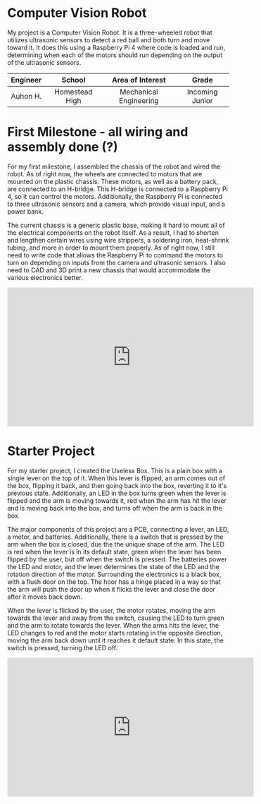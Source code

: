 # Computer Vision Robot
My project is a Computer Vision Robot. It is a three-wheeled robot that utilizes ultrasonic sensors to detect a red ball and both turn and move toward it. It does this using a Raspberry Pi 4 where code is loaded and run, determining when each of the motors should run depending on the output of the ultrasonic sensors. 

| **Engineer** | **School** | **Area of Interest** | **Grade** |
|:--:|:--:|:--:|:--:|
| Auhon H. | Homestead High | Mechanical Engineering | Incoming Junior

<!--
**Replace the BlueStamp logo below with an image of yourself and your completed project. Follow the guide [here](https://tomcam.github.io/least-github-pages/adding-images-github-pages-site.html) if you need help.**

![Headstone Image](logo.svg)

# Final Milestone - working robot + custom chassis (?)
For your final milestone, explain the outcome of your project. Key details to include are:
- What you've accomplished since your previous milestone
- What your biggest challenges and triumphs were at BSE
- A summary of key topics you learned about
- What you hope to learn in the future after everything you've learned at BSE

**Don't forget to replace the text below with the embedding for your milestone video. Go to Youtube, click Share -> Embed, and copy and paste the code to replace what's below.**

<iframe width="560" height="315" src="https://www.youtube.com/embed/F7M7imOVGug" title="YouTube video player" frameborder="0" allow="accelerometer; autoplay; clipboard-write; encrypted-media; gyroscope; picture-in-picture; web-share" allowfullscreen></iframe>

# Second Milestone - code loaded onto raspberry pi (?)
For your second milestone, explain what you've worked on since your previous milestone. You can highlight:
- Technical details of what you've accomplished and how they contribute to the final goal
- What has been surprising about the project so far
- Previous challenges you faced that you overcame
- What needs to be completed before your final milestone 

**Don't forget to replace the text below with the embedding for your milestone video. Go to Youtube, click Share -> Embed, and copy and paste the code to replace what's below.**

<iframe width="560" height="315" src="https://www.youtube.com/embed/y3VAmNlER5Y" title="YouTube video player" frameborder="0" allow="accelerometer; autoplay; clipboard-write; encrypted-media; gyroscope; picture-in-picture; web-share" allowfullscreen></iframe>
-->

# First Milestone - all wiring and assembly done (?)
For my first milestone, I assembled the chassis of the robot and wired the robot. As of right now, the wheels are connected to motors that are mounted on the plastic chassis. These motors, as well as a battery pack, are connected to an H-bridge. This H-bridge is connected to a Raspberry Pi 4, so it can control the motors. Additionally, the Raspberry Pi is connected to three ultrasonic sensors and a camera, which provide visual input, and a power bank. 

The current chassis is a generic plastic base, making it hard to mount all of the electrical components on the robot itself. As a result, I had to shorten and lengthen certain wires using wire strippers, a soldering iron, heat-shrink tubing, and more in order to mount them properly. As of right now, I still need to write code that allows the Raspberry Pi to command the motors to turn on depending on inputs from the camera and ultrasonic sensors. I also need to CAD and 3D print a new chassis that would accommodate the various electronics better.

<iframe width="560" height="315" src="https://www.youtube.com/embed/GzlZ3yV8Udk" title="YouTube video player" frameborder="0" allow="accelerometer; autoplay; clipboard-write; encrypted-media; gyroscope; picture-in-picture; web-share" allowfullscreen></iframe>

<!--
# Schematics 
Here's where you'll put images of your schematics. [Tinkercad](https://www.tinkercad.com/blog/official-guide-to-tinkercad-circuits) and [Fritzing](https://fritzing.org/learning/) are both great resources to create professional schematic diagrams, though BSE recommends Tinkercad because it can be done easily and for free in the browser. 


# Code
Here's where you'll put your code. The syntax below places it into a block of code. Follow the guide [here]([url](https://www.markdownguide.org/extended-syntax/)) to learn how to customize it to your project needs.

```python
# import the necessary packages
from picamera.array import PiRGBArray    
from picamera import PiCamera
import RPi.GPIO as GPIO
import time
import cv2
import cv2.cv as cv
import numpy as np

#hardware work
GPIO.setmode(GPIO.BOARD)

GPIO_TRIGGER1 = 36      #Left ultrasonic sensor
GPIO_ECHO1 = 33

GPIO_TRIGGER2 = 38      #Front ultrasonic sensor
GPIO_ECHO2 = 35

GPIO_TRIGGER3 = 40      #Right ultrasonic sensor
GPIO_ECHO3 = 37

MOTOR1B = 10  #Left Motor
MOTOR1E = 12

MOTOR2B = 11  #Right Motor
MOTOR2E = 13

#LED_PIN = 13  #If it finds the ball, then it will light up the led

# Set pins as output and input
GPIO.setup(GPIO_TRIGGER1,GPIO.OUT)  # Trigger
GPIO.setup(GPIO_ECHO1,GPIO.IN)      # Echo
GPIO.setup(GPIO_TRIGGER2,GPIO.OUT)  # Trigger
GPIO.setup(GPIO_ECHO2,GPIO.IN)
GPIO.setup(GPIO_TRIGGER3,GPIO.OUT)  # Trigger
GPIO.setup(GPIO_ECHO3,GPIO.IN)
GPIO.setup(LED_PIN,GPIO.OUT)

# Set trigger to False (Low)
GPIO.output(GPIO_TRIGGER1, False)
GPIO.output(GPIO_TRIGGER2, False)
GPIO.output(GPIO_TRIGGER3, False)

# Allow module to settle
def sonar(GPIO_TRIGGER,GPIO_ECHO):
      start = 0
      stop = 0
      # Set pins as output and input
      GPIO.setup(GPIO_TRIGGER,GPIO.OUT)  # Trigger
      GPIO.setup(GPIO_ECHO,GPIO.IN)      # Echo
     
      # Set trigger to False (Low)
      GPIO.output(GPIO_TRIGGER, False)
     
      # Allow module to settle
      time.sleep(0.01)
           
      #while distance > 5:
      #Send 10us pulse to trigger
      GPIO.output(GPIO_TRIGGER, True)
      time.sleep(0.00001)
      GPIO.output(GPIO_TRIGGER, False)
      begin = time.time()
      while GPIO.input(GPIO_ECHO)==0 and time.time()<begin+0.05:
            start = time.time()
     
      while GPIO.input(GPIO_ECHO)==1 and time.time()<begin+0.1:
            stop = time.time()
     
      # Calculate pulse length
      elapsed = stop-start
      # Distance pulse travelled in that time is time
      # multiplied by the speed of sound (cm/s)
      distance = elapsed * 34000
     
      # That was the distance there and back so halve the value
      distance = distance / 2
     
      print "Distance : %.1f" % distance
      # Reset GPIO settings
      return distance

GPIO.setup(MOTOR1B, GPIO.OUT)
GPIO.setup(MOTOR1E, GPIO.OUT)

GPIO.setup(MOTOR2B, GPIO.OUT)
GPIO.setup(MOTOR2E, GPIO.OUT)

def forward():
      GPIO.output(MOTOR1B, GPIO.HIGH)
      GPIO.output(MOTOR1E, GPIO.LOW)
      GPIO.output(MOTOR2B, GPIO.HIGH)
      GPIO.output(MOTOR2E, GPIO.LOW)
     
def reverse():
      GPIO.output(MOTOR1B, GPIO.LOW)
      GPIO.output(MOTOR1E, GPIO.HIGH)
      GPIO.output(MOTOR2B, GPIO.LOW)
      GPIO.output(MOTOR2E, GPIO.HIGH)
     
def rightturn():
      GPIO.output(MOTOR1B,GPIO.LOW)
      GPIO.output(MOTOR1E,GPIO.HIGH)
      GPIO.output(MOTOR2B,GPIO.HIGH)
      GPIO.output(MOTOR2E,GPIO.LOW)
     
def leftturn():
      GPIO.output(MOTOR1B,GPIO.HIGH)
      GPIO.output(MOTOR1E,GPIO.LOW)
      GPIO.output(MOTOR2B,GPIO.LOW)
      GPIO.output(MOTOR2E,GPIO.HIGH)

def stop():
      GPIO.output(MOTOR1E,GPIO.LOW)
      GPIO.output(MOTOR1B,GPIO.LOW)
      GPIO.output(MOTOR2E,GPIO.LOW)
      GPIO.output(MOTOR2B,GPIO.LOW)
     
#Image analysis work
def segment_colour(frame):    #returns only the red colors in the frame
    hsv_roi =  cv2.cvtColor(frame, cv2.cv.CV_BGR2HSV)
    mask_1 = cv2.inRange(hsv_roi, np.array([160, 160,10]), np.array([190,255,255]))
    ycr_roi=cv2.cvtColor(frame,cv2.cv.CV_BGR2YCrCb)
    mask_2=cv2.inRange(ycr_roi, np.array((0.,165.,0.)), np.array((255.,255.,255.)))

    mask = mask_1 | mask_2
    kern_dilate = np.ones((8,8),np.uint8)
    kern_erode  = np.ones((3,3),np.uint8)
    mask= cv2.erode(mask,kern_erode)      #Eroding
    mask=cv2.dilate(mask,kern_dilate)     #Dilating
    #cv2.imshow('mask',mask)
    return mask

def find_blob(blob): #returns the red colored circle
    largest_contour=0
    cont_index=0
    contours, hierarchy = cv2.findContours(blob, cv2.RETR_CCOMP, cv2.CHAIN_APPROX_SIMPLE)
    for idx, contour in enumerate(contours):
        area=cv2.contourArea(contour)
        if (area >largest_contour) :
            largest_contour=area
           
            cont_index=idx
            #if res>15 and res<18:
            #    cont_index=idx
                              
    r=(0,0,2,2)
    if len(contours) > 0:
        r = cv2.boundingRect(contours[cont_index])
       
    return r,largest_contour

def target_hist(frame):
    hsv_img=cv2.cvtColor(frame, cv2.COLOR_BGR2HSV)
   
    hist=cv2.calcHist([hsv_img],[0],None,[50],[0,255])
    return hist

#CAMERA CAPTURE
#initialize the camera and grab a reference to the raw camera capture
camera = PiCamera()
camera.resolution = (160, 120)
camera.framerate = 16
rawCapture = PiRGBArray(camera, size=(160, 120))
 
# allow the camera to warmup
time.sleep(0.001)
 
# capture frames from the camera
for image in camera.capture_continuous(rawCapture, format="bgr", use_video_port=True):
      #grab the raw NumPy array representing the image, then initialize the timestamp and occupied/unoccupied text
      frame = image.array
      frame=cv2.flip(frame,1)
      global centre_x
      global centre_y
      centre_x=0.
      centre_y=0.
      hsv1 = cv2.cvtColor(frame, cv2.COLOR_BGR2HSV)
      mask_red=segment_colour(frame)      #masking red the frame
      loct,area=find_blob(mask_red)
      x,y,w,h=loct
     
      #distance coming from front ultrasonic sensor
      distanceC = sonar(GPIO_TRIGGER2,GPIO_ECHO2)
      #distance coming from right ultrasonic sensor
      distanceR = sonar(GPIO_TRIGGER3,GPIO_ECHO3)
      #distance coming from left ultrasonic sensor
      distanceL = sonar(GPIO_TRIGGER1,GPIO_ECHO1)
             
      if (w*h) < 10:
            found=0
      else:
            found=1
            simg2 = cv2.rectangle(frame, (x,y), (x+w,y+h), 255,2)
            centre_x=x+((w)/2)
            centre_y=y+((h)/2)
            cv2.circle(frame,(int(centre_x),int(centre_y)),3,(0,110,255),-1)
            centre_x-=80
            centre_y=6--centre_y
            print centre_x,centre_y
      initial=400
      flag=0
      GPIO.output(LED_PIN,GPIO.LOW)          
      if(found==0):
            #if the ball is not found and the last time it sees ball in which direction, it will start to rotate in that direction
            if flag==0:
                  rightturn()
                  time.sleep(0.05)
            else:
                  leftturn()
                  time.sleep(0.05)
            stop()
            time.sleep(0.0125)
     
      elif(found==1):
            if(area<initial):
                  if(distanceC<10):
                        #if ball is too far but it detects something in front of it,then it avoid it and reaches the ball.
                        if distanceR>=8:
                              rightturn()
                              time.sleep(0.00625)
                              stop()
                              time.sleep(0.0125)
                              forward()
                              time.sleep(0.00625)
                              stop()
                              time.sleep(0.0125)
                              #while found==0:
                              leftturn()
                              time.sleep(0.00625)
                        elif distanceL>=8:
                              leftturn()
                              time.sleep(0.00625)
                              stop()
                              time.sleep(0.0125)
                              forward()
                              time.sleep(0.00625)
                              stop()
                              time.sleep(0.0125)
                              rightturn()
                              time.sleep(0.00625)
                              stop()
                              time.sleep(0.0125)
                        else:
                              stop()
                              time.sleep(0.01)
                  else:
                        #otherwise it move forward
                        forward()
                        time.sleep(0.00625)
            elif(area>=initial):
                  initial2=6700
                  if(area<initial2):
                        if(distanceC>10):
                              #it brings coordinates of ball to center of camera's imaginary axis.
                              if(centre_x<=-20 or centre_x>=20):
                                    if(centre_x<0):
                                          flag=0
                                          rightturn()
                                          time.sleep(0.025)
                                    elif(centre_x>0):
                                          flag=1
                                          leftturn()
                                          time.sleep(0.025)
                              forward()
                              time.sleep(0.00003125)
                              stop()
                              time.sleep(0.00625)
                        else:
                              stop()
                              time.sleep(0.01)

                  else:
                        #if it founds the ball and it is too close it lights up the led.
                        GPIO.output(LED_PIN,GPIO.HIGH)
                        time.sleep(0.1)
                        stop()
                        time.sleep(0.1)
      #cv2.imshow("draw",frame)    
      rawCapture.truncate(0)  # clear the stream in preparation for the next frame
         
      if(cv2.waitKey(1) & 0xff == ord('q')):
            break

GPIO.cleanup() #free all the GPIO pins
```
-->
<!--
# Bill of Materials
Here's where you'll list the parts in your project. To add more rows, just copy and paste the example rows below.
Don't forget to place the link of where to buy each component inside the quotation marks in the corresponding row after href =. Follow the guide [here]([url](https://www.markdownguide.org/extended-syntax/)) to learn how to customize this to your project needs. 
-->
<!--
| **Part** | **Note** | **Price** | **Link** |
|:--:|:--:|:--:|:--:|
| Item Name | What the item is used for | $Price | <a href="https://www.amazon.com/Arduino-A000066-ARDUINO-UNO-R3/dp/B008GRTSV6/"> Link </a> |
|:--:|:--:|:--:|:--:|
| Item Name | What the item is used for | $Price | <a href="https://www.amazon.com/Arduino-A000066-ARDUINO-UNO-R3/dp/B008GRTSV6/"> Link </a> |
|:--:|:--:|:--:|:--:|
| Item Name | What the item is used for | $Price | <a href="https://www.amazon.com/Arduino-A000066-ARDUINO-UNO-R3/dp/B008GRTSV6/"> Link </a> |
|:--:|:--:|:--:|:--:|
-->

<!--
# Other Resources/Examples
One of the best parts about Github is that you can view how other people set up their own work. Here are some past BSE portfolios that are awesome examples. You can view how they set up their portfolio, and you can view their index.md files to understand how they implemented different portfolio components.
- [Example 1](https://trashytuber.github.io/YimingJiaBlueStamp/)
- [Example 2](https://sviatil0.github.io/Sviatoslav_BSE/)
- [Example 3](https://arneshkumar.github.io/arneshbluestamp/)
To watch the BSE tutorial on how to create a portfolio, click here.
-->

# Starter Project
For my starter project, I created the Useless Box. This is a plain box with a single lever on the top of it. When this lever is flipped, an arm comes out of the box, flipping it back, and then going back into the box, reverting it to it's previous state. Additionally, an LED in the box turns green when the lever is flipped and the arm is moving towards it, red when the arm has hit the lever and is moving back into the box, and turns off when the arm is back in the box.

The major components of this project are a PCB, connecting a lever, an LED, a motor, and batteries. Additionally, there is a switch that is pressed by the arm when the box is closed, due the the unique shape of the arm. The LED is red when the lever is in its default state, green when the lever has been flipped by the user, but off when the switch is pressed. The batteries power the LED and motor, and the lever determines the state of the LED and the rotation direction of the motor. Surrounding the electronics is a black box, with a flush door on the top. The hoor has a hinge placed in a way so that the arm will push the door up when it flicks the lever and close the door after it moves back down.

When the lever is flicked by the user, the motor rotates, moving the arm towards the lever and away from the switch, causing the LED to turn green and the arm to rotate towards the lever. When the arms hits the lever, the LED changes to red and the motor starts rotating in the opposite direction, moving the arm back down until it reaches it default state. In this state, the switch is pressed, turning the LED off. 

<iframe width="560" height="315" src="https://www.youtube.com/embed/Z2-qvxFV8pM" title="YouTube video player" frameborder="0" allow="accelerometer; autoplay; clipboard-write; encrypted-media; gyroscope; picture-in-picture; web-share" allowfullscreen></iframe>
